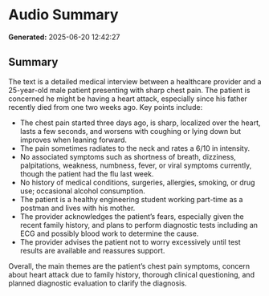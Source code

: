 # Audio Summary

**Generated:** 2025-06-20 12:42:27

## Summary

The text is a detailed medical interview between a healthcare provider and a 25-year-old male patient presenting with sharp chest pain. The patient is concerned he might be having a heart attack, especially since his father recently died from one two weeks ago. Key points include:

- The chest pain started three days ago, is sharp, localized over the heart, lasts a few seconds, and worsens with coughing or lying down but improves when leaning forward.
- The pain sometimes radiates to the neck and rates a 6/10 in intensity.
- No associated symptoms such as shortness of breath, dizziness, palpitations, weakness, numbness, fever, or viral symptoms currently, though the patient had the flu last week.
- No history of medical conditions, surgeries, allergies, smoking, or drug use; occasional alcohol consumption.
- The patient is a healthy engineering student working part-time as a postman and lives with his mother.
- The provider acknowledges the patient’s fears, especially given the recent family history, and plans to perform diagnostic tests including an ECG and possibly blood work to determine the cause.
- The provider advises the patient not to worry excessively until test results are available and reassures support.

Overall, the main themes are the patient’s chest pain symptoms, concern about heart attack due to family history, thorough clinical questioning, and planned diagnostic evaluation to clarify the diagnosis.
